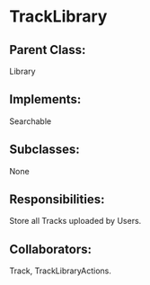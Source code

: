 # TrackLibrary

## Parent Class:
Library

## Implements:
Searchable

## Subclasses:
None

## Responsibilities:
Store all Tracks uploaded by Users.

## Collaborators:
Track, TrackLibraryActions.